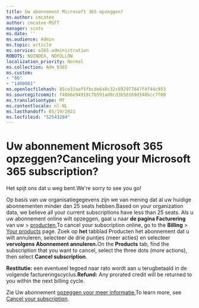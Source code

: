 ```yaml
---
title: Uw abonnement Microsoft 365 opzeggen?
ms.author: cmcatee
author: cmcatee-MSFT
manager: scotv
ms.date: ''
ms.audience: Admin
ms.topic: article
ms.service: o365-administration
ROBOTS: NOINDEX, NOFOLLOW
localization_priority: Normal
ms.collection: Adm_O365
ms.custom:
- "86"
- "1400001"
ms.openlocfilehash: 85ce33aaf5fbcde6a8c32c692977647f4f44c953
ms.sourcegitcommit: f4866e94918c7b591ad0cd3b58169d340bcc7f00
ms.translationtype: MT
ms.contentlocale: nl-NL
ms.lasthandoff: 05/19/2021
ms.locfileid: "52543284"
---
```

# <a name="canceling-your-microsoft-365-subscription"></a><span data-ttu-id="a209a-102">Uw abonnement Microsoft 365 opzeggen?</span><span class="sxs-lookup"><span data-stu-id="a209a-102">Canceling your Microsoft 365 subscription?</span></span>

<span data-ttu-id="a209a-103">Het spijt ons dat u weg bent.</span><span class="sxs-lookup"><span data-stu-id="a209a-103">We're sorry to see you go!</span></span>
  
<span data-ttu-id="a209a-104">Op basis van uw organisatiegegevens zijn we van mening dat al uw huidige abonnementen minder dan 25 seats hebben.</span><span class="sxs-lookup"><span data-stu-id="a209a-104">Based on your organization data, we believe all your current subscriptions have less than 25 seats.</span></span> <span data-ttu-id="a209a-105">Als u uw abonnement online wilt opzeggen, gaat u naar **de pagina Facturering** van uw \> [producten.](https://go.microsoft.com/fwlink/p/?linkid=842054)</span><span class="sxs-lookup"><span data-stu-id="a209a-105">To cancel your subscription online, go to the **Billing** \> [Your products](https://go.microsoft.com/fwlink/p/?linkid=842054) page.</span></span> <span data-ttu-id="a209a-106">Zoek op **het** tabblad Producten het abonnement dat u wilt annuleren, selecteer de drie puntjes (meer acties) en selecteer **vervolgens Abonnement annuleren.**</span><span class="sxs-lookup"><span data-stu-id="a209a-106">On the **Products** tab, find the subscription that you want to cancel, select the three dots (more actions), then select **Cancel subscription**.</span></span>
  
<span data-ttu-id="a209a-107">**Restitutie:** een eventueel tegoed naar rato wordt aan u terugbetaald in de volgende factureringscyclus.</span><span class="sxs-lookup"><span data-stu-id="a209a-107">**Refund:** Any prorated credit will be returned to you within the next billing cycle.</span></span>

<span data-ttu-id="a209a-108">Zie Uw abonnement [opzeggen voor meer informatie.](/microsoft-365/commerce/subscriptions/cancel-your-subscription)</span><span class="sxs-lookup"><span data-stu-id="a209a-108">To learn more, see [Cancel your subscription](/microsoft-365/commerce/subscriptions/cancel-your-subscription).</span></span>